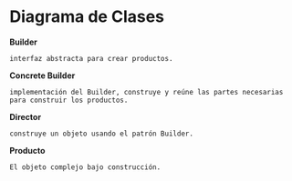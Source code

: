 Diagrama de Clases
==================


[logo]: https://github.com/dev-lusaja/php-design-patterns/blob/master/creationals/builder/schema.png "Schema Builder"


**Builder**
~~~~
interfaz abstracta para crear productos.
~~~~

**Concrete Builder**
~~~~
implementación del Builder, construye y reúne las partes necesarias para construir los productos.
~~~~

**Director**
~~~~
construye un objeto usando el patrón Builder.
~~~~

**Producto**
~~~~
El objeto complejo bajo construcción.
~~~~

